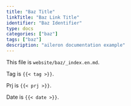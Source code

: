 ```yaml
---
title: "Baz Title"
linkTitle: "Baz Link Title"
identifier: "Baz Identifier"
type: docs
categories: ["baz"]
tags: ["baz"]
description: "aileron documentation example"
---
```


This file is `website/baz/_index.en.md`.

Tag is `{{< tag >}}`.

Prj is `{{< prj >}}`.

Date is `{{< date >}}`.
